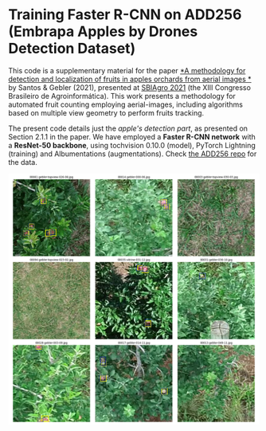 # Training Faster R-CNN on ADD256 (Embrapa Apples by Drones Detection Dataset)

This code is a supplementary material for the paper [*A methodology for detection and localization of fruits in apples orchards from aerial images *](https://sol.sbc.org.br/index.php/sbiagro/article/view/18369)
by Santos & Gebler (2021), presented at [SBIAgro 2021](https://eventos.unipampa.edu.br/sbiagro/) (the XIII Congresso Brasileiro de Agroinformática). 
This work presents a methodology for automated fruit counting employing aerial-images, including
algorithms based on multiple view geometry to perform fruits tracking.

The present code details just the _apple's detection part_, as presented on Section 2.1.1 in the paper. 
We have employed a **Faster R-CNN network** with a **ResNet-50 backbone**, using tochvision 0.10.0 (model),
PyTorch Lightning (training) and Albumentations (augmentations). Check [the ADD256 repo](https://github.com/thsant/add256) 
for the data.

![Banner](test-detection-sample.png)

